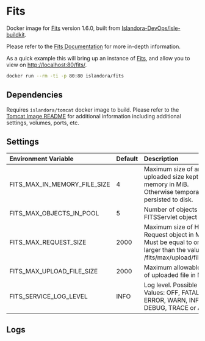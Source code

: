 # Fits

Docker image for [Fits](https://projects.iq.harvard.edu/fits/home) version 1.6.0, built from [Islandora-DevOps/isle-buildkit](https://github.com/Islandora-DevOps/isle-buildkit/).

Please refer to the [Fits Documentation] for more in-depth information.

As a quick example this will bring up an instance of [Fits](https://projects.iq.harvard.edu/fits/home), and allow you
to view on <http://localhost:80/fits/>.

```bash
docker run --rm -ti -p 80:80 islandora/fits
```

## Dependencies

Requires `islandora/tomcat` docker image to build. Please refer to the
[Tomcat Image README](../tomcat/README.md) for additional information including
additional settings, volumes, ports, etc.

## Settings

| Environment Variable         | Default | Description                                                                                                          |
| :--------------------------- | :------ | :------------------------------------------------------------------------------------------------------------------- |
| FITS_MAX_IN_MEMORY_FILE_SIZE | 4       | Maximum size of an uploaded size kept in memory in MiB. Otherwise temporarily persisted to disk.                     |
| FITS_MAX_OBJECTS_IN_POOL     | 5       | Number of objects in FITSServlet object pool.                                                                        |
| FITS_MAX_REQUEST_SIZE        | 2000    | Maximum size of HTTP Request object in MiB. Must be equal to or larger than the value for /fits/max/upload/file/size |
| FITS_MAX_UPLOAD_FILE_SIZE    | 2000    | Maximum allowable size of uploaded file in MiB.                                                                      |
| FITS_SERVICE_LOG_LEVEL       | INFO    | Log level. Possible Values: OFF, FATAL, ERROR, WARN, INFO, DEBUG, TRACE or ALL                                       |

## Logs

[Fits Documentation]: https://wiki.lyrasis.org/display/FF
[Fits]: https://github.com/fits4/fits4
